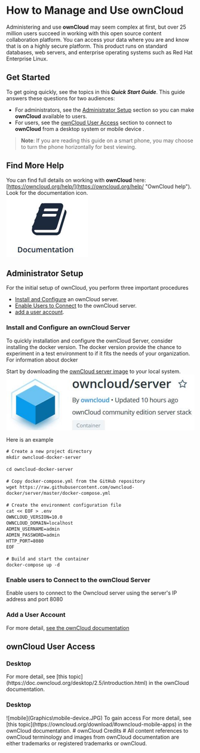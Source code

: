 # How to Manage and Use **ownCloud** #

Administering and use **ownCloud** may seem complex at first, but over 25 million users succeed in working with this open source content collaboration platform. You can access your data where you are and know that is on a highly secure platform. This product runs on standard databases, web servers, and enterprise operating systems such as Red Hat Enterprise Linux. 

## Get Started ##  
To get going quickly, see the topics in this ***Quick Start Guide***.  This guide answers these questions for two audiences:  

- For administrators, see the <a href="#admin">Administrator Setup</a> section so you can make **ownCloud** available to users.  
- For users, see the <a href="#user">ownCloud User Access</a> section to connect to **ownCloud** from a desktop system or mobile device .  
> **Note**: If you are reading this guide on a smart phone, you may choose to turn the phone horizontally for best viewing.

## Find More Help ##
You can find full details on working with **ownCloud** here: [https://owncloud.org/help/](https://owncloud.org/help/ "OwnCloud help"). Look for the documentation icon.  
![documentation](Graphics\docs.JPG)

<h2 id="admin">Administrator Setup</h2>

For the initial setup of ownCloud, you perform three important procedures
- <a href="#install">Install and Configure</a> an ownCloud server.  
- <a href="#connect">Enable Users to Connect</a> to the ownCloud server.  
- <a href="#account">add a user account</a>.  

<h3 id="install">Install and Configure an ownCloud Server</h3>

To quickly installation and configure the ownCloud Server, consider installing the docker version. The docker version provide the chance to experiment in a test environment to if it fits the needs of your organization.  
 For information about docker  

Start by downloading the [ownCloud server image](https://hub.docker.com/r/owncloud/server/) to your local system.
![docker](Graphics\docker-image.jpg)

Here is an example 

    # Create a new project directory
    mkdir owncloud-docker-server
    
    cd owncloud-docker-server
    
    # Copy docker-compose.yml from the GitHub repository
    wget https://raw.githubusercontent.com/owncloud-docker/server/master/docker-compose.yml
    
    # Create the environment configuration file
    cat << EOF > .env
    OWNCLOUD_VERSION=10.0
    OWNCLOUD_DOMAIN=localhost
    ADMIN_USERNAME=admin
    ADMIN_PASSWORD=admin
    HTTP_PORT=8080
    EOF
    
    # Build and start the container
    docker-compose up -d

<h3 id="connect">Enable users to Connect to the ownCloud Server</h3>  
Enable users to connect to the Owncloud server using the  server's IP address and port 8080


<h3 id="account">Add a User Account</h3>  

For more detail, [see the ownCloud documentation](https://doc.owncloud.org/server/10.0/admin_manual/configuration/user/user_configuration.html#creating-a-new-user)

<h2 id="user">ownCloud User Access</h2>  

<h3 id="desktop">Desktop</h3>
For more detail, see [this topic](https://doc.owncloud.org/desktop/2.5/introduction.html) in the ownCloud documentation.
<h3 id="desktop">Desktop</h3>
![mobile](Graphics\mobile-device.JPG)  
To gain access
For more detail, see [this topic](https://owncloud.org/download/#owncloud-mobile-apps) in the ownCloud documentation.
# ownCloud Credits #
All content references to ownCloud terminology and images from ownCloud documentation are either trademarks or registered trademarks or ownCloud.